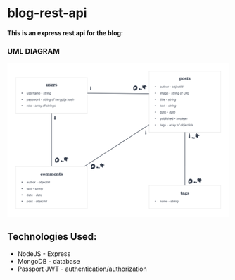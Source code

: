 # blog-rest-api
#### This is an express rest api for the blog: 
### UML DIAGRAM
![uml-diagram](https://github.com/sofoniasElala/blog_rest_api/blob/main/UML_diagram.png)

## Technologies Used:
  * NodeJS - Express
  * MongoDB - database
  * Passport JWT - authentication/authorization